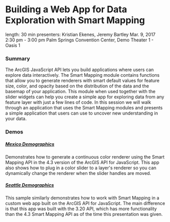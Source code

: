 # Building a Web App for Data Exploration with Smart Mapping

length: 30 min
presenters: Kristian Ekenes, Jeremy Bartley
Mar. 9, 2017 2:30 pm - 3:00 pm
Palm Springs Convention Center, Demo Theater 1 - Oasis 1

### Summary

The ArcGIS JavaScript API lets you build applications where users can explore data interactively. The Smart Mapping module contains functions that allow you to generate renderers with smart default values for feature size, color, and opacity based on the distribution of the data and the basemap of your application. This module when used together with the slider widgets can help you create a simple app for exploring data from any feature layer with just a few lines of code. In this session we will walk through an application that uses the Smart Mapping modules and presents a simple application that users can use to uncover new understanding in your data.


### Demos

##### [Mexico Demographics](http://ekenes.github.io/conferences/ds-2017/smart-mapping/demos/mexico-demographics/)

Demonstrates how to generate a continuous color renderer using the Smart Mapping API in the 4.3 version of the ArcGIS API for JavaScript. This app also shows how to plug in a color slider to a layer's renderer so you can dynamically change the renderer when the slider handles are moved.

##### [Seattle Demographics](http://ekenes.github.io/conferences/ds-2017/smart-mapping/demos/seattle-demographics/)

This sample similarly demonstrates how to work with Smart Mapping in a custom web app built on the ArcGIS API for JavaScript. The main difference is that this app was built with the 3.20 API, which has more functionality than the 4.3 Smart Mapping API as of the time this presentation was given.
